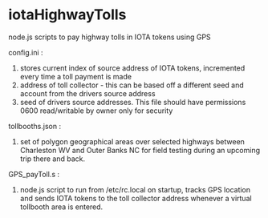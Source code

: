 # iotaHighwayTolls
node.js scripts to pay highway tolls in IOTA tokens using GPS

config.ini :
   1. stores current index of source address of IOTA tokens, incremented every time a toll payment is made
   1. address of toll collector - this can be based off a different seed and account from the drivers source address
   1. seed of drivers source addresses. This file should have permissions 0600 read/writable by owner only for security 

tollbooths.json	:
   1. set of polygon geographical areas over selected highways between Charleston WV and Outer Banks NC for field testing during an upcoming trip there and back. 


GPS_payToll.s :	
   1. node.js script to run from /etc/rc.local on startup, tracks GPS location and sends IOTA tokens to the toll collector address whenever a virtual tollbooth area is entered.


